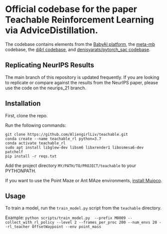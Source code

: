 # Official codebase for the paper Teachable Reinforcement Learning via AdviceDistillation.

The codebase contains elements from the [BabyAI platform](https://github.com/mila-iqia/babyai), the [meta-mb](https://github.com/iclavera/meta-mb) codebase, the [d4rl codebase](https://github.com/rail-berkeley/d4rl), and [denisyarats/pytorch_sac codebase](https://github.com/denisyarats/pytorch_sac).

## Replicating NeurIPS Results

The main branch of this repository is updated frequently. If you are looking to replicate or compare against the results from the NeurIPS paper, please use the code on the neurips_21 branch.


## Installation

First, clone the repo.

Run the following commands:

```
git clone https://github.com/AliengirlLiv/teachable.git
conda create --name teachable_rl python=3.7
conda activate teachable_rl
sudo apt install libglew-dev libsm6 libxrender1 libosmesa6-dev patchelf
pip install -r reqs.txt

```
Add the project directory `MY/PATH/TO/PROJECT/teachable` to your PYTHONPATH.

If you want to use the Point Maze or Ant MAze environments, [install Mujoco](https://github.com/openai/mujoco-py).


## Usage

To train a model, run the `train_model.py` script from the `teachable` directory.

Example: `python scripts/train_model.py  --prefix M0009 --collect_with_rl_policy --level 2 --frames_per_proc 200 --num_envs 20 --rl_teacher OffsetWaypoint --env point_mass`
